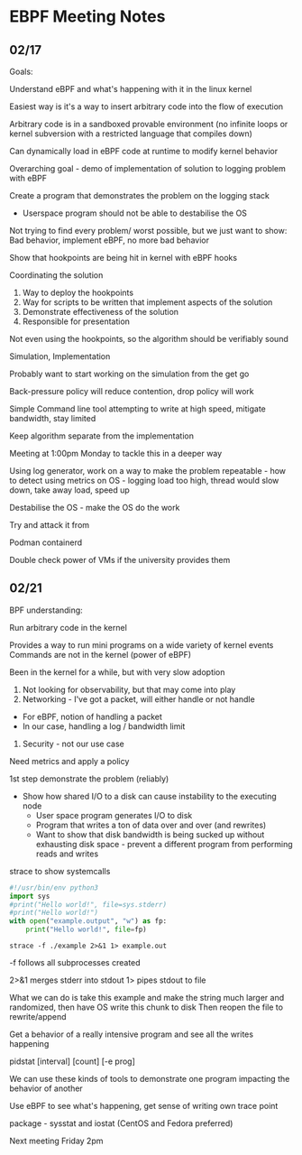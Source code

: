 # EBPF Meeting Notes

## 02/17

Goals:

Understand eBPF and what's happening with it in the linux kernel

Easiest way is it's a way to insert arbitrary code into the flow of execution

Arbitrary code is in a sandboxed provable environment (no infinite loops or
kernel subversion with a restricted language that compiles down)

Can dynamically load in eBPF code at runtime to modify kernel behavior

Overarching goal - demo of implementation of solution to logging problem with
eBPF

Create a program that demonstrates the problem on the logging stack
 - Userspace program should not be able to destabilise the OS

Not trying to find every problem/ worst possible, but we just want to show:
Bad behavior, implement eBPF, no more bad behavior

Show that hookpoints are being hit in kernel with eBPF hooks

Coordinating the solution

1. Way to deploy the hookpoints
1. Way for scripts to be written that implement aspects of the solution
1. Demonstrate effectiveness of the solution
1. Responsible for presentation

Not even using the hookpoints, so the algorithm should be verifiably sound

Simulation, Implementation


Probably want to start working on the simulation from the get go

Back-pressure policy will reduce contention, drop policy will work

Simple Command line tool attempting to write at high speed, mitigate bandwidth, stay limited

Keep algorithm separate from the implementation

Meeting at 1:00pm Monday to tackle this in a deeper way

Using log generator, work on a way to make the problem repeatable - how to detect using metrics on OS - logging load too high, thread would slow down, take away load, speed up

Destabilise the OS - make the OS do the work

Try and attack it from

Podman
containerd

Double check power of VMs if the university provides them

## 02/21

BPF understanding:

Run arbitrary code in the kernel

Provides a way to run mini programs on a wide variety of kernel events
Commands are not in the kernel (power of eBPF)

Been in the kernel for a while, but with very slow adoption

1. Not looking for observability, but that may come into play
1. Networking - I've got a packet, will either handle or not handle
  * For eBPF, notion of handling a packet
  * In our case, handling a log / bandwidth limit
1. Security - not our use case

Need metrics and apply a policy

1st step demonstrate the problem (reliably)

* Show how shared I/O to a disk can cause instability to the executing node
  * User space program generates I/O to disk
  * Program that writes a ton of data over and over (and rewrites)
  * Want to show that disk bandwidth is being sucked up without exhausting
    disk space - prevent a different program from performing reads and writes

strace to show systemcalls

```python
#!/usr/bin/env python3
import sys
#print("Hello world!", file=sys.stderr)
#print("Hello world!")
with open("example.output", "w") as fp:
    print("Hello world!", file=fp)
```

`strace -f ./example 2>&1 1> example.out`

-f follows all subprocesses created

2>&1 merges stderr into stdout
1> pipes stdout to file

What we can do is take this example and make the string much larger
and randomized, then have OS write this chunk to disk
Then reopen the file to rewrite/append

Get a behavior of a really intensive program and see all the writes happening

pidstat [interval] [count] [-e prog]

We can use these kinds of tools to demonstrate one program impacting the
behavior of another

Use eBPF to see what's happening, get sense of writing own trace point

package - sysstat and iostat
(CentOS and Fedora preferred)

Next meeting Friday 2pm
